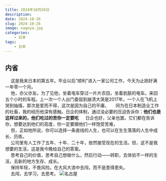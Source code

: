 ```yaml
---
title: 2024年10月26日
description: 
date: 2024-10-26
slug: 2024-10-26
image: nagoya.jpg
categories:
    - 日本
tags:
    - 日本
---
```


## 内省
&emsp; 这是我来日本的第五年。毕业以后“顺利”进入一家公司工作，今天为止刚好满一年零一个月。  
&emsp; 他，亦父亦友。为了见他，坐着电车穿过一片片农田，坐着肮脏的电车。来回五个小时的车程。上一次一个人出门委屈到崩溃大哭是2017年，一个人在飞机上哭到抽搐，那次是爱而不得，这次是因为自己的平庸。
&emsp; 同为在日本制造业工作的社畜，我的经历他深有感触。日企的体制，通过没必要的压迫告诉你：**他们也是这样过来的，他们吃过的苦你一定要吃**
&emsp; 日企也好，父亲也罢。它们都在告诉你，想要达到他们的高度，你一定要跟他们一样饱受苦难，  
&emsp; 但，正如他所说，你可以选择一条直线的人生，也可以在生生落落的人生中成长、历练。  
&emsp; 公司里有人工作了五年、十年、二十年，依然接受现在的生活。但，这不是我想要的生活，这是我今晚给自己的答案。  
&emsp; 思考自己的价值，思考自己想做什么，然后行动——转职，去体验不一样的生活，去新的地方生存、成长。  
&emsp; 保持年轻，不畏风险。在大风大浪中去闯，而不是患得患失。  
&emsp; 去闯，去学习，去思考。
![名古屋](nagoya1.jpg)
